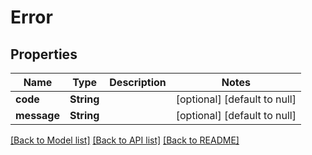 # Error

## Properties

| Name        | Type       | Description | Notes                        |
| ----------- | ---------- | ----------- | ---------------------------- |
| **code**    | **String** |             | [optional] [default to null] |
| **message** | **String** |             | [optional] [default to null] |

[[Back to Model list]](../README.md#documentation-for-models) [[Back to API list]](../README.md#documentation-for-api-endpoints) [[Back to README]](../README.md)
